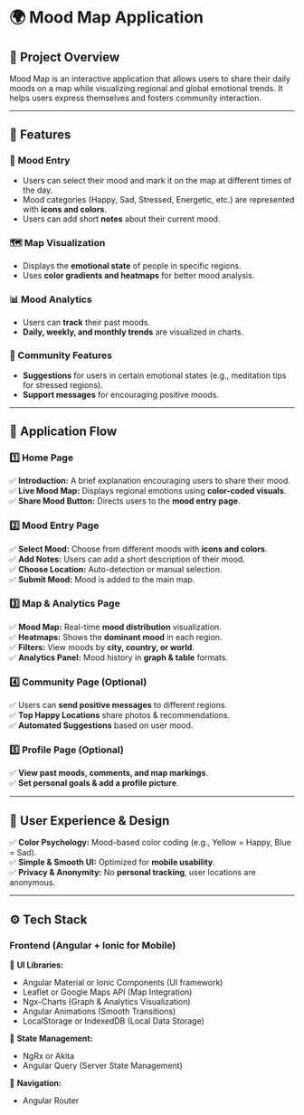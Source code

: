 # 🌍 Mood Map Application  

## 📌 Project Overview  
Mood Map is an interactive application that allows users to share their daily moods on a map while visualizing regional and global emotional trends. It helps users express themselves and fosters community interaction.  

---

## 🎯 Features  

### 📝 Mood Entry  
- Users can select their mood and mark it on the map at different times of the day.  
- Mood categories (Happy, Sad, Stressed, Energetic, etc.) are represented with **icons and colors**.  
- Users can add short **notes** about their current mood.  

### 🗺️ Map Visualization  
- Displays the **emotional state** of people in specific regions.  
- Uses **color gradients and heatmaps** for better mood analysis.  

### 📊 Mood Analytics  
- Users can **track** their past moods.  
- **Daily, weekly, and monthly trends** are visualized in charts.  

### 👥 Community Features  
- **Suggestions** for users in certain emotional states (e.g., meditation tips for stressed regions).  
- **Support messages** for encouraging positive moods.  

---

## 📲 Application Flow  

### 1️⃣ Home Page  
✅ **Introduction:** A brief explanation encouraging users to share their mood.  
✅ **Live Mood Map:** Displays regional emotions using **color-coded visuals**.  
✅ **Share Mood Button:** Directs users to the **mood entry page**.  

### 2️⃣ Mood Entry Page  
✅ **Select Mood:** Choose from different moods with **icons and colors**.  
✅ **Add Notes:** Users can add a short description of their mood.  
✅ **Choose Location:** Auto-detection or manual selection.  
✅ **Submit Mood:** Mood is added to the main map.  

### 3️⃣ Map & Analytics Page  
✅ **Mood Map:** Real-time **mood distribution** visualization.  
✅ **Heatmaps:** Shows the **dominant mood** in each region.  
✅ **Filters:** View moods by **city, country, or world**.  
✅ **Analytics Panel:** Mood history in **graph & table** formats.  

### 4️⃣ Community Page (Optional)  
✅ Users can **send positive messages** to different regions.  
✅ **Top Happy Locations** share photos & recommendations.  
✅ **Automated Suggestions** based on user mood.  

### 5️⃣ Profile Page (Optional)  
✅ **View past moods, comments, and map markings**.  
✅ **Set personal goals & add a profile picture**.  

---

## 🎨 User Experience & Design  
✅ **Color Psychology:** Mood-based color coding (e.g., Yellow = Happy, Blue = Sad).  
✅ **Simple & Smooth UI:** Optimized for **mobile usability**.  
✅ **Privacy & Anonymity:** No **personal tracking**, user locations are anonymous.  

---

## ⚙️ Tech Stack  

### **Frontend (Angular + Ionic for Mobile)**  
🔹 **UI Libraries:**  
- Angular Material or Ionic Components (UI framework)  
- Leaflet or Google Maps API (Map Integration)  
- Ngx-Charts (Graph & Analytics Visualization)  
- Angular Animations (Smooth Transitions)  
- LocalStorage or IndexedDB (Local Data Storage)  

🔹 **State Management:**  
- NgRx or Akita  
- Angular Query (Server State Management)  

🔹 **Navigation:**  
- Angular Router  


